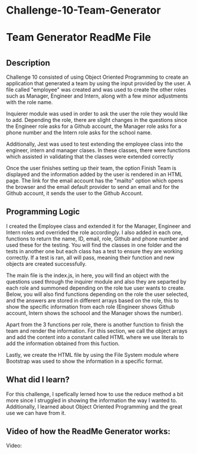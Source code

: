 # Challenge-10-Team-Generator

<h1>Team Generator ReadMe File<h1>

<h2><strong>Description</strong></h2>

<p>Challenge 10 consisted of using Object Oriented Programming to create an application that generated a team by using the input provided by the user. A file called "employee" was created and was used to create the other roles such as Manager, Engineer and Intern, along with a few minor adjustments with the role name. </p>
  
<p> Inquierer module was used in order to ask the user the role they would like to add. Depending the role, there are slight changes in the questions since the Engineer role asks for a Github account, the Manager role asks for a phone number and the Intern role asks for the school name.</p> 
  
<p>Additionally, Jest was used to test extending the employee class into the engineer, intern and manager clases. In these classes, there were functions which assisted in validating that the classes were extended correctly</p>
  
 <p>Once the user finishes setting up their team, the option Finish Team is displayed and the information added by the user is rendered in an HTML page. The link for the email account has the "mailto" option which opens the browser and the email default provider to send an email and for the Github account, it sends the user to the Github Account. </p>
  
 
<h2><strong>Programming Logic</strong></h2>

<p>I created the Employee class and extended it for the Manager, Engineer and Intern roles and overrided the role accordingly. I also added in each one, functions to return the name, ID, email, role, Github and phone number and used these for the testing. You will find the classes in one folder and the tests in another one but each class has a test to ensure they are working correctly. If a test is ran, all will pass, meaning their function and new objects are created successfully. </p>
  
<p>The main file is the index.js, in here, you will find an object with the questions used through the inquirer module and also they are separted by each role and summoned depending on the role tue user wants to create. Below, you will also find functions depending on the role the user selected, and the answers are stored in different arrays based on the role, this to show the specific information from each role (Engineer shows Github account, Intern shows the schoool and the Manager shows the number).</p>

<p>Apart from the 3 functions per role, there is another function to finish the team and render the information. For this section, we call the object arrays and add the content into a constant called HTML where we use literals to add the information obtained from this fuction.</p>

 <p>Lastly, we create the HTML file by using the File System module where Bootstrap was used to show the information in a specific format.</p>
  
  
<h2><strong>What did I learn?</strong></h2>

 <p>For this challenge, I spefically lerned how to use the reduce method a bit more since I struggled in showing the information the way I wanted to. Additionally, I learned about Object Oriented Programming and the great use we can have from it. </p>

<h2><strong>Video of how the ReadMe Generator works:</strong></h2>
<p>Video:</p>
